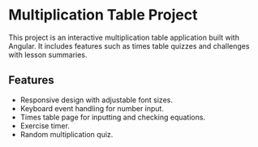 # Multiplication Table Project

This project is an interactive multiplication table application built with Angular. It includes features such as times table quizzes and challenges with lesson summaries.

## Features

- Responsive design with adjustable font sizes.
- Keyboard event handling for number input.
- Times table page for inputting and checking equations.
- Exercise timer.
- Random multiplication quiz.
